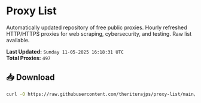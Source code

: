 # Proxy List

Automatically updated repository of free public proxies. Hourly refreshed HTTP/HTTPS proxies for web scraping, cybersecurity, and testing. Raw list available.

**Last Updated:** `Sunday 11-05-2025 16:18:31 UTC`  
**Total Proxies:** `497`

## 📥 Download
```bash
curl -O https://raw.githubusercontent.com/theriturajps/proxy-list/main/proxies.txt
